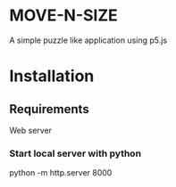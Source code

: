 # MOVE-N-SIZE
A simple puzzle like application using p5.js

# Installation

## Requirements

Web server

### Start local server with python
python -m http.server 8000
